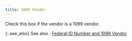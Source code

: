```yaml
---
title: 1099 Vendor
---
```



Check this box if the vendor is a 1099 vendor.


{:.see_also}
See also
: [Federal  ID Number and 1099 Vendor](JavaScript:RelatedTopics1.Click())<!--Metadata type="DesignerControl" startspan
<object CLASSID="clsid:ADB880A6-D8FF-11CF-9377-00AA003B7A11"
	ID=RelatedTopics1
	TYPE="application/x-oleobject">
</object>-->

<object classid="clsid:ADB880A6-D8FF-11CF-9377-00AA003B7A11" id="RelatedTopics1" type="application/x-oleobject"> 
 <param name="Command" value="Related Topics">
<param name="Window" value="second">
<param name="Item1" value="Federal ID Number and 
1099 Vendor;{{site.mv_chm}}/vendor-details/accounting-information/federal_id_number_and_1099_vendor_accounting_information.html">
</object><!--Metadata type="DesignerControl" endspan-->
